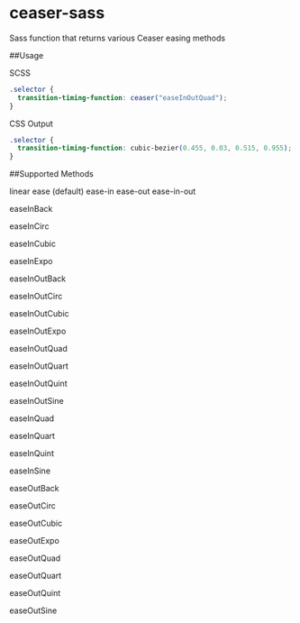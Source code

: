 # ceaser-sass
Sass function that returns various Ceaser easing methods

##Usage

SCSS
```scss
.selector {
  transition-timing-function: ceaser("easeInOutQuad");
}
```

CSS Output
```css
.selector {
  transition-timing-function: cubic-bezier(0.455, 0.03, 0.515, 0.955);
}
```

##Supported Methods

linear
ease (default)
ease-in
ease-out
ease-in-out

easeInBack

easeInCirc

easeInCubic

easeInExpo

easeInOutBack

easeInOutCirc

easeInOutCubic

easeInOutExpo

easeInOutQuad

easeInOutQuart

easeInOutQuint

easeInOutSine

easeInQuad

easeInQuart

easeInQuint

easeInSine

easeOutBack

easeOutCirc

easeOutCubic

easeOutExpo

easeOutQuad

easeOutQuart

easeOutQuint

easeOutSine

